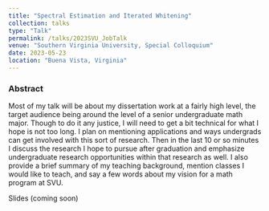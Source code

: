 ```yaml
---
title: "Spectral Estimation and Iterated Whitening"
collection: talks
type: "Talk"
permalink: /talks/2023SVU_JobTalk
venue: "Southern Virginia University, Special Colloquium"
date: 2023-05-23
location: "Buena Vista, Virginia"
---
```


### Abstract
Most of my talk will be about my dissertation work at a fairly high level, the target audience being around the level of a senior undergraduate math major. Though to do it any justice, I will need to get a bit technical for what I hope is not too long. I plan on mentioning applications and ways undergrads can get involved with this sort of research. Then in the last 10 or so minutes I discuss the research I hope to pursue after graduation and emphasize undergraduate research opportunities within that research as well. I also provide a brief summary of my teaching background, mention classes I would like to teach, and say a few words about my vision for a math program at SVU.

Slides (coming soon)
